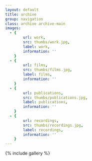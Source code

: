 ```yaml
---
layout: default
title: archive
group: navigation
class: archive archive-main
images:
  - {
		url: work, 
		src: thumbs/work.jpg,
		label: work,
		information: ''
	}
  - {
		url: films, 
		src: thumbs/films.jpg,
		label: films,
		information: ''
	}
  - {
		url: publications, 
		src: thumbs/publications.jpg,
		label: publications,
		information: ''
	}
  - {
		url: recordings, 
		src: thumbs/recordings.jpg,
		label: recordings,
		information: ''
	}
---
```


{% include gallery %}
